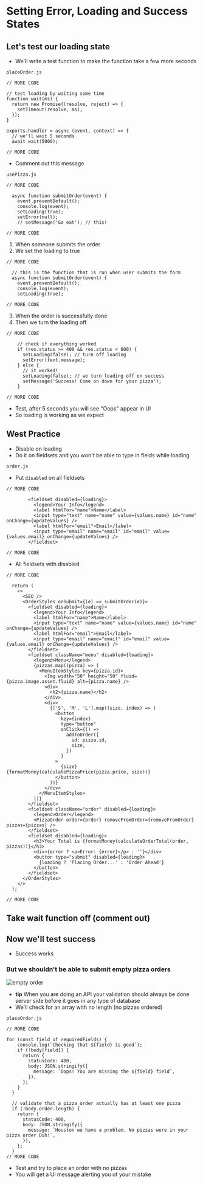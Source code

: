 # Setting Error, Loading and Success States
## Let's test our loading state
* We'll write a test function to make the function take a few more seconds

`placeOrder.js`

```
// MORE CODE

// test loading by waiting some time
function wait(ms) {
  return new Promise((resolve, reject) => {
    setTimeout(resolve, ms);
  });
}

exports.handler = async (event, context) => {
  // we'll wait 5 seconds
  await wait(5000);

// MORE CODE
```

* Comment out this message

`usePizza.js`

```
// MORE CODE

  async function submitOrder(event) {
    event.preventDefault();
    console.log(event);
    setLoading(true);
    setError(null);
    // setMessage('Go eat'); // this!

// MORE CODE
```

1. When someone submits the order
2. We set the loading to true

```
// MORE CODE

  // this is the function that is run when user submits the form
  async function submitOrder(event) {
    event.preventDefault();
    console.log(event);
    setLoading(true);

// MORE CODE
```

3. When the order is successfully done
4. Then we turn the loading off

```
// MORE CODE

    // check if everything worked
    if (res.status >= 400 && res.status < 600) {
      setLoading(false); // turn off loading
      setError(text.message);
    } else {
      // it worked!
      setLoading(false); // we turn loading off on success
      setMessage('Success! Come on down for your pizza');
    }

// MORE CODE
```

* Test, after 5 seconds you will see "Oops" appear in UI
* So loading is working as we expect

## West Practice
* Disable on loading
* Do it on fieldsets and you won't be able to type in fields while loading

`order.js`

* Put `disabled` on all fieldsets

```
// MORE CODE

        <fieldset disabled={loading}>
          <legend>Your Info</legend>
          <label htmlFor="name">Name</label>
          <input type="text" name="name" value={values.name} id="name" onChange={updateValues} />
          <label htmlFor="email">Email</label>
          <input type="email" name="email" id="email" value={values.email} onChange={updateValues} />
        </fieldset>

// MORE CODE
```

* All fieldsets with disabled

```
// MORE CODE

  return (
    <>
      <SEO />
      <OrderStyles onSubmit={(e) => submitOrder(e)}>
        <fieldset disabled={loading}>
          <legend>Your Info</legend>
          <label htmlFor="name">Name</label>
          <input type="text" name="name" value={values.name} id="name" onChange={updateValues} />
          <label htmlFor="email">Email</label>
          <input type="email" name="email" id="email" value={values.email} onChange={updateValues} />
        </fieldset>
        <fieldset className="menu" disabled={loading}>
          <legend>Menu</legend>
          {pizzas.map((pizza) => (
            <MenuItemStyles key={pizza.id}>
              <Img width="50" height="50" fluid={pizza.image.asset.fluid} alt={pizza.name} />
              <div>
                <h2>{pizza.name}</h2>
              </div>
              <div>
                {['S', 'M', 'L'].map((size, index) => (
                  <button
                    key={index}
                    type="button"
                    onClick={() =>
                      addToOrder({
                        id: pizza.id,
                        size,
                      })
                    }
                  >
                    {size} {formatMoney(calculatePizzaPrice(pizza.price, size))}
                  </button>
                ))}
              </div>
            </MenuItemStyles>
          ))}
        </fieldset>
        <fieldset className="order" disabled={loading}>
          <legend>Order</legend>
          <PizzaOrder order={order} removeFromOrder={removeFromOrder} pizzas={pizzas} />
        </fieldset>
        <fieldset disabled={loading}>
          <h3>Your Total is {formatMoney(calculateOrderTotal(order, pizzas))}</h3>
          <div>{error ? <p>Error: {error}</p> : ''}</div>
          <button type="submit" disabled={loading}>
            {loading ? 'Placing Order...' : 'Order Ahead'}
          </button>
        </fieldset>
      </OrderStyles>
    </>
  );

// MORE CODE
```

## Take wait function off (comment out)
## Now we'll test success
* Success works

### But we shouldn't be able to submit empty pizza orders
![empty order](https://i.imgur.com/WbRvwnE.png)

* **tip** When you are doing an API your validation should always be done server side before it goes in any type of database
* We'll check for an array with no length (no pizzas ordered)

`placeOrder.js`

```
// MORE CODE

for (const field of requiredFields) {
    console.log(`Checking that ${field} is good`);
    if (!body[field]) {
      return {
        statusCode: 400,
        body: JSON.stringify({
          message: `Oops! You are missing the ${field} field`,
        }),
      };
    }
  }

  // validate that a pizza order actually has at least one pizza
  if (!body.order.length) {
    return {
      statusCode: 400,
      body: JSON.stringify({
        message: `Houston we have a problem. No pizzas were in your pizza order Duh!`,
      }),
    };
  }
// MORE CODE
```

* Test and try to place an order with no pizzas
* You will get a UI message alerting you of your mistake
